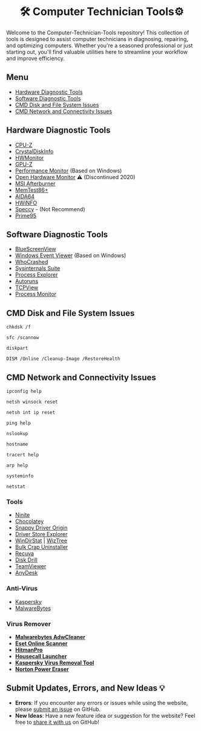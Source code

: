<h1 align="center">🛠️ Computer Technician Tools⚙️ </h1>
<p>Welcome to the Computer-Technician-Tools repository! This collection of tools is designed to assist computer technicians in diagnosing, repairing, and optimizing computers. Whether you're a seasoned professional or just starting out, you'll find valuable utilities here to streamline your workflow and improve efficiency.</p>

## Menu

- [Hardware Diagnostic Tools](#-hardware-diagnostic-tools)
- [Software Diagnostic Tools](#-software-diagnostic-tools)
- [CMD Disk and File System Issues](#-cmd-disk-and-file-system-issues)
- [CMD Network and Connectivity Issues](-cmd-network-and-connectivity-issues)

## [](#menu) Hardware Diagnostic Tools

* [CPU-Z](https://www.cpuid.com/softwares/cpu-z.html)
* [CrystalDiskInfo](https://crystalmark.info/en/software/crystaldiskinfo/)
* [HWMonitor](https://www.cpuid.com/softwares/hwmonitor.html)
* [GPU-Z](https://www.techpowerup.com/gpuz/)
* [Performance Monitor](https://techcommunity.microsoft.com/t5/ask-the-performance-team/windows-performance-monitor-overview/ba-p/375481) (Based on Windows)
* [Open Hardware Monitor](https://openhardwaremonitor.org/) ⚠️ (Discontinued 2020)
* [MSI Afterburner](https://www.msi.com/Landing/afterburner/graphics-cards)
* [MemTest86+](https://www.memtest86.com/)
* [AIDA64](https://www.aida64.com/downloads)
* [HWiNFO](https://www.hwinfo.com/)
* [Speccy](https://www.ccleaner.com/speccy) - (Not Recommend)
* [Prime95](https://www.mersenne.org/download/)

## [](#menu) Software Diagnostic Tools

* [BlueScreenView](http://www.nirsoft.net/utils/blue_screen_view.html)
* [Windows Event Viewer](https://learn.microsoft.com/en-us/shows/inside/event-viewer) (Based on Windows)
* [WhoCrashed](https://www.resplendence.com/whocrashed)
* [Sysinternals Suite](https://learn.microsoft.com/en-us/sysinternals/)
* [Process Explorer](https://learn.microsoft.com/en-us/sysinternals/downloads/process-explorer)
* [Autoruns](https://learn.microsoft.com/en-us/sysinternals/downloads/autoruns)
* [TCPView](https://learn.microsoft.com/en-us/sysinternals/downloads/tcpview)
* [Process Monitor](https://learn.microsoft.com/en-us/sysinternals/downloads/procmon)

## [](#menu) CMD Disk and File System Issues

```
chkdsk /f
```
```
sfc /scannow
```
```
diskpart
```
```
DISM /Online /Cleanup-Image /RestoreHealth
```

## [](#menu) CMD Network and Connectivity Issues

```
ipconfig help
```
```
netsh winsock reset
```
```
netsh int ip reset
```
```
ping help
```
```
nslookup
```
```
hostname
```
```
tracert help
```
```
arp help
```
```
systeminfo
```
```
netstat
```


### Tools 
* [Ninite](https://ninite.com/)
* [Chocolatey](https://chocolatey.org/)
* [Snappy Driver Origin](https://www.snappy-driver-installer.org/)
* [Driver Store Explorer](https://github.com/lostindark/DriverStoreExplorer)
* [WinDirStat](https://windirstat.net/) | [WizTree](https://wiztreefree.com/)
* [Bulk Crap Uninstaller](https://www.bcuninstaller.com/)
* [Recuva](https://www.ccleaner.com/recuva)
* [Disk Drill](https://www.cleverfiles.com/data-recovery-software.html)
* [TeamViewer](https://www.teamviewer.com)
* [AnyDesk](https://anydesk.com/)


### Anti-Virus
* [Kaspersky](https://www.kaspersky.com/)
* [MalwareBytes](https://www.malwarebytes.com/)
 ### Virus Remover
- **[Malwarebytes AdwCleaner](https://www.malwarebytes.com/adwcleaner)**
- **[Eset Online Scanner](https://www.eset.com/int/home/online-scanner/)**
- **[HitmanPro](https://www.hitmanpro.com/en-us/hmp)**
- **[Housecall Launcher](https://www.trendmicro.com/en_us/forHome/products/housecall.html)**
- **[Kaspersky Virus Removal Tool](https://www.kaspersky.com/downloads/free-virus-removal-tool)**
- **[Norton Power Eraser](https://support.norton.com/sp/en/us/home/current/solutions/kb20100824120155EN)**


## Submit Updates, Errors, and New Ideas 💡

- **Errors**: If you encounter any errors or issues while using the website, please [submit an issue](https://github.com/MRCYODev/salvador-dali-gallery-website/issues) on GitHub.
- **New Ideas**: Have a new feature idea or suggestion for the website? Feel free to [share it with us](https://github.com/MRCYODev/salvador-dali-gallery-website/issues) on GitHub!

